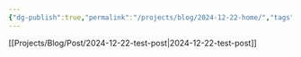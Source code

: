 ```yaml
---
{"dg-publish":true,"permalink":"/projects/blog/2024-12-22-home/","tags":["gardenEntry"]}
---
```


[[Projects/Blog/Post/2024-12-22-test-post\|2024-12-22-test-post]]